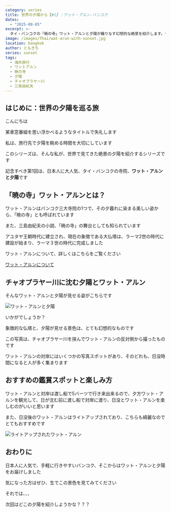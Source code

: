 ```yaml
---
category: series
title: 世界の夕陽から【#1】｜ワット・アルン-バンコク
dates:
  - "2025-08-05"
excerpt: >-
  タイ・バンコクの「暁の寺」ワット・アルンと夕陽が織りなす幻想的な絶景を紹介します。チャオプラヤー川の対岸から望む夕暮れ時の美しい姿や、ライトアップされた夜の魅力、おすすめの鑑賞スポットまでを解説。三島由紀夫の小説の舞台としても知られるこの寺院で、心に残る特別な夕景を体験してみませんか？
image: /images/Thai/wat-arun-with-sunset.jpg
location: bangkok
author: ともきち
series: sunset
tags:
  - 海外旅行
  - ワットアルン
  - 暁の寺
  - 夕陽
  - チャオプラヤー川
  - 三島由紀夫
---
```


## はじめに：世界の夕陽を巡る旅

こんにちは

某車窓番組を思い浮かべるようなタイトルで失礼します

私は、旅行先で夕陽を眺める時間を大切にしています

このシリーズは、そんな私が、世界で見てきた絶景の夕陽を紹介するシリーズです

記念すべき第1回は、日本人に大人気、タイ・バンコクの寺院、**ワット・アルンと夕陽**です

## 「暁の寺」ワット・アルンとは？

ワット・アルンはバンコク三大寺院の1つで、その夕暮れに染まる美しい姿から、「暁の寺」とも呼ばれています

また、三島由紀夫の小説、「暁の寺」の舞台としても知られています

アユタヤ王朝時代に建立され、現在の象徴である大仏塔は、ラーマ2世の時代に建設が始まり、ラーマ３世の時代に完成しました

ワット・アルンについて、詳しくはこちらをご覧ください

[ワット・アルンについて](./Wat-Arun)

## チャオプラヤー川に沈む夕陽とワット・アルン

そんなワット・アルンと夕陽が見せる姿がこちらです

![ワット・アルンと夕陽](/images/Thai/wat-arun-with-sunset.jpg)

いかがでしょうか？

象徴的な仏塔と、夕陽が見せる景色は、とても幻想的なものです

この写真は、チャオプラヤー川を挟んでワット・アルンの反対側から撮ったものです

ワット・アルンの対岸にはいくつかの写真スポットがあり、そのどれも、日没時間になると人が多く集まります

## おすすめの鑑賞スポットと楽しみ方

ワット・アルンと対岸は渡し船で5バーツで行き来出来るので、夕方ワット・アルンを観光して、日が沈む前に渡し船で対岸に渡り、日没とワット・アルンを楽しむのがいいと思います

また、日没後のワット・アルンはライトアップされており、こちらも綺麗なのでとてもおすすめです

![ライトアップされたワット・アルン](/images/Thai/wat-arun-right-up.jpg)

## おわりに

日本人に人気で、手軽に行きやすいバンコク、そこからはワット・アルンと夕陽をお届けしました

気になった方はぜひ、生でこの景色を見てみてください

それでは、、、

次回はどこの夕陽を紹介しようかな？？？
